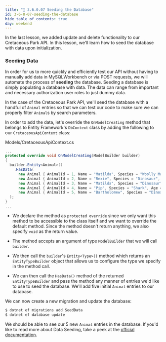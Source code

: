 ```yaml
---
title: "📓 3.6.0.07 Seeding the Database"
id: 3-6-0-07-seeding-the-database
hide_table_of_contents: true
day: weekend
---
```


In the last lesson, we added update and delete functionality to our Cretaceous Park API. In this lesson, we'll learn how to seed the database with data upon initialization.

### Seeding Data

In order for us to more quickly and efficiently test our API without having to manually add data in MySQLWorkbench or via POST requests, we will automate the process of **seeding** the database. Seeding a database is simply populating a database with data. The data can range from important and necessary authorization user roles to just dummy data.

In the case of the Cretaceous Park API, we'll seed the database with a handful of `Animal` entries so that we can test our code to make sure we can properly filter `Animal`s by search parameters.

In order to add the data, let's override the `OnModelCreating` method that belongs to Entity Framework's `DbContext` class by adding the following to our `CretaceousApiContext` class:

<div class="filename">Models/CretaceousApiContext.cs</div>

```csharp
...
protected override void OnModelCreating(ModelBuilder builder)
{
  builder.Entity<Animal>()
    .HasData(
      new Animal { AnimalId = 1, Name = "Matilda", Species = "Woolly Mammoth", Age = 7, Gender = "Female" },
      new Animal { AnimalId = 2, Name = "Rexie", Species = "Dinosaur", Age = 10, Gender = "Female" },
      new Animal { AnimalId = 3, Name = "Matilda", Species = "Dinosaur", Age = 2, Gender = "Female" },
      new Animal { AnimalId = 4, Name = "Pip", Species = "Shark", Age = 4, Gender = "Male" },
      new Animal { AnimalId = 5, Name = "Bartholomew", Species = "Dinosaur", Age = 22, Gender = "Male" }
  );
}
...
```
* We declare the method as `protected override` since we only want this method to be accessible to the class itself and we want to override the default method. Since the method doesn't return anything, we also specify `void` as the return value. 

* The method accepts an argument of type `ModelBuilder` that we will call `builder`.

* We then call the `builder`'s `Entity<Type>()` method which returns an `EntityTypeBuilder` object that allows us to configure the type we specify in the method call.

* We can then call the `HasData()` method of the returned `EntityTypeBuilder` and pass the method any manner of entries we'd like to use to seed the database. We'll add five initial `Animal` entries to our database.

We can now create a new migration and update the database:

```bash
$ dotnet ef migrations add SeedData
$ dotnet ef database update
```

We should be able to see our 5 new `Animal` entries in the database. If you'd like to read more about Data Seeding, take a peek at the [official documentation](https://docs.microsoft.com/en-us/ef/core/modeling/data-seeding).

